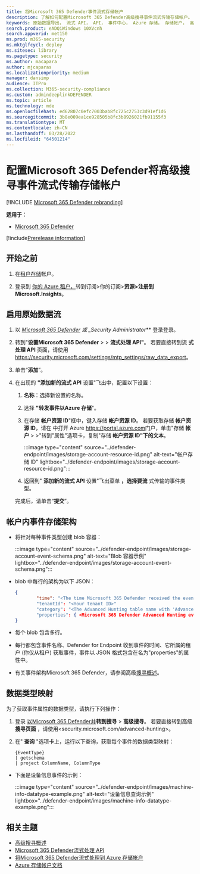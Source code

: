 ```yaml
---
title: 将Microsoft 365 Defender事件流式存储帐户
description: 了解如何配置Microsoft 365 Defender高级搜寻事件流式传输存储帐户。
keywords: 原始数据导出， 流式 API， API， 事件中心， Azure 存储， 存储帐户， 高级搜寻， 原始数据共享
search.product: eADQiWindows 10XVcnh
search.appverid: met150
ms.prod: m365-security
ms.mktglfcycl: deploy
ms.sitesec: library
ms.pagetype: security
ms.author: macapara
author: mjcaparas
ms.localizationpriority: medium
manager: dansimp
audience: ITPro
ms.collection: M365-security-compliance
ms.custom: admindeeplinkDEFENDER
ms.topic: article
ms.technology: mde
ms.openlocfilehash: ed62807c0efc7003bab8fc725c2753c3d91ef1d6
ms.sourcegitcommit: 3b8e009ea1ce928505b8fc3b8926021fb91155f3
ms.translationtype: MT
ms.contentlocale: zh-CN
ms.lasthandoff: 03/28/2022
ms.locfileid: "64501214"
---
```

# <a name="configure-microsoft-365-defender-to-stream-advanced-hunting-events-to-your-storage-account"></a>配置Microsoft 365 Defender将高级搜寻事件流式传输存储帐户

[!INCLUDE [Microsoft 365 Defender rebranding](../../includes/microsoft-defender.md)]


**适用于：**
- [Microsoft 365 Defender](https://go.microsoft.com/fwlink/?linkid=2118804)

[!include[Prerelease information](../../includes/prerelease.md)]

## <a name="before-you-begin"></a>开始之前

1. 在[租户存储](/azure/storage/common/storage-account-overview)帐户。

2. 登录到 [你的 Azure 租户，](https://ms.portal.azure.com/)转到订阅>你的订阅>**资源>注册到 Microsoft.Insights**。

## <a name="enable-raw-data-streaming"></a>启用原始数据流

1. 以 *<a href="https://go.microsoft.com/fwlink/p/?linkid=2077139" target="_blank">Microsoft 365 Defender</a> 或 _*_Security Administrator_** 登录登录。

2. 转到"**设置Microsoft 365 Defender** \>  \> **流式处理 API"**。 若要直接转到流 **式处理 API** 页面，请使用 <https://security.microsoft.com/settings/mtp_settings/raw_data_export>。

3. 单击“**添加**”。

4. 在出现的 **"添加新的流式 API** 设置"飞出中，配置以下设置：
   1. **名称**：选择新设置的名称。
   2. 选择 **"转发事件以Azure 存储**"。
   3. 在存储 **帐户资源 ID**"框中，键入存储 **帐户资源 ID**。 若要获取存储 **帐户资源 ID**，请在 中打开 Azure <https://portal.azure.com>门户，单击"存储 **帐户** \> \>"转到"属性"选项卡，复制"存储 **帐户资源 ID"下的文本**。

      :::image type="content" source="../defender-endpoint/images/storage-account-resource-id.png" alt-text="帐户存储 ID" lightbox="../defender-endpoint/images/storage-account-resource-id.png":::

   4. 返回到" **添加新的流式 API** 设置"飞出菜单 **，选择要流** 式传输的事件类型。

   完成后，请单击“**提交**”。

## <a name="the-schema-of-the-events-in-the-storage-account"></a>帐户内事件存储架构

- 将针对每种事件类型创建 blob 容器：

  :::image type="content" source="../defender-endpoint/images/storage-account-event-schema.png" alt-text="Blob 容器示例" lightbox="../defender-endpoint/images/storage-account-event-schema.png":::

- blob 中每行的架构为以下 JSON：

  ```JSON
  {
          "time": "<The time Microsoft 365 Defender received the event>"
          "tenantId": "<Your tenant ID>"
          "category": "<The Advanced Hunting table name with 'AdvancedHunting-' prefix>"
          "properties": { <Microsoft 365 Defender Advanced Hunting event as Json> }
  }
  ```

- 每个 blob 包含多行。

- 每行都包含事件名称、Defender for Endpoint 收到事件的时间、它所属的租户 (你仅从租户) 获取事件，事件以 JSON 格式包含在名为"properties"的属性中。

- 有关事件架构Microsoft 365 Defender，请参阅高级[搜寻概述](../defender/advanced-hunting-overview.md)。

## <a name="data-types-mapping"></a>数据类型映射

为了获取事件属性的数据类型，请执行下列操作：

1. 登录 <a href="https://go.microsoft.com/fwlink/p/?linkid=2077139" target="_blank">以Microsoft 365 Defender并</a>**转到搜寻** \> **高级搜寻**。 若要直接转到高级 **搜寻页面** ，请使用<security.microsoft.com/advanced-hunting>。

2. 在" **查询** "选项卡上，运行以下查询，获取每个事件的数据类型映射：

   ```text
   {EventType}
   | getschema
   | project ColumnName, ColumnType
   ```

- 下面是设备信息事件的示例：

  :::image type="content" source="../defender-endpoint/images/machine-info-datatype-example.png" alt-text="设备信息查询示例" lightbox="../defender-endpoint/images/machine-info-datatype-example.png":::

## <a name="related-topics"></a>相关主题

- [高级搜寻概述](../defender/advanced-hunting-overview.md)
- [Microsoft 365 Defender流式处理 API](streaming-api.md)
- [将Microsoft 365 Defender流式处理到 Azure 存储帐户](streaming-api-storage.md)
- [Azure 存储帐户文档](/azure/storage/common/storage-account-overview)
